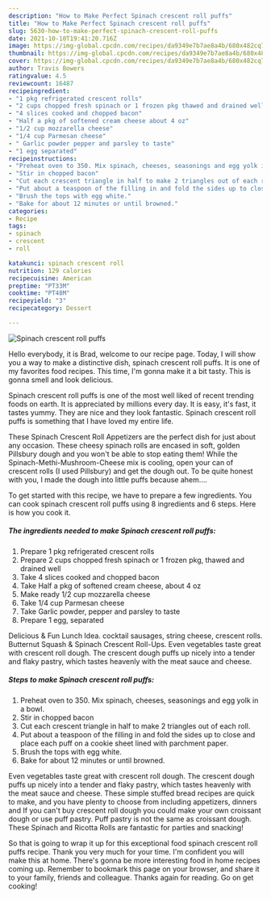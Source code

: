 ```yaml
---
description: "How to Make Perfect Spinach crescent roll puffs"
title: "How to Make Perfect Spinach crescent roll puffs"
slug: 5630-how-to-make-perfect-spinach-crescent-roll-puffs
date: 2021-10-10T19:41:20.716Z
image: https://img-global.cpcdn.com/recipes/da9349e7b7ae8a4b/680x482cq70/spinach-crescent-roll-puffs-recipe-main-photo.jpg
thumbnail: https://img-global.cpcdn.com/recipes/da9349e7b7ae8a4b/680x482cq70/spinach-crescent-roll-puffs-recipe-main-photo.jpg
cover: https://img-global.cpcdn.com/recipes/da9349e7b7ae8a4b/680x482cq70/spinach-crescent-roll-puffs-recipe-main-photo.jpg
author: Travis Bowers
ratingvalue: 4.5
reviewcount: 16487
recipeingredient:
- "1 pkg refrigerated crescent rolls"
- "2 cups chopped fresh spinach or 1 frozen pkg thawed and drained well"
- "4 slices cooked and chopped bacon"
- "Half a pkg of softened cream cheese about 4 oz"
- "1/2 cup mozzarella cheese"
- "1/4 cup Parmesan cheese"
- " Garlic powder pepper and parsley to taste"
- "1 egg separated"
recipeinstructions:
- "Preheat oven to 350. Mix spinach, cheeses, seasonings and egg yolk in a bowl."
- "Stir in chopped bacon"
- "Cut each crescent triangle in half to make 2 triangles out of each roll."
- "Put about a teaspoon of the filling in and fold the sides up to close and place each puff on a cookie sheet lined with parchment paper."
- "Brush the tops with egg white."
- "Bake for about 12 minutes or until browned."
categories:
- Recipe
tags:
- spinach
- crescent
- roll

katakunci: spinach crescent roll 
nutrition: 129 calories
recipecuisine: American
preptime: "PT33M"
cooktime: "PT48M"
recipeyield: "3"
recipecategory: Dessert

---
```



![Spinach crescent roll puffs](https://img-global.cpcdn.com/recipes/da9349e7b7ae8a4b/680x482cq70/spinach-crescent-roll-puffs-recipe-main-photo.jpg)

Hello everybody, it is Brad, welcome to our recipe page. Today, I will show you a way to make a distinctive dish, spinach crescent roll puffs. It is one of my favorites food recipes. This time, I'm gonna make it a bit tasty. This is gonna smell and look delicious.

Spinach crescent roll puffs is one of the most well liked of recent trending foods on earth. It is appreciated by millions every day. It is easy, it's fast, it tastes yummy. They are nice and they look fantastic. Spinach crescent roll puffs is something that I have loved my entire life.

These Spinach Crescent Roll Appetizers are the perfect dish for just about any occasion. These cheesy spinach rolls are encased in soft, golden Pillsbury dough and you won&#39;t be able to stop eating them! While the Spinach-Methi-Mushroom-Cheese mix is cooling, open your can of crescent rolls (I used Pillsbury) and get the dough out. To be quite honest with you, I made the dough into little puffs because ahem….


To get started with this recipe, we have to prepare a few ingredients. You can cook spinach crescent roll puffs using 8 ingredients and 6 steps. Here is how you cook it.

<!--inarticleads1-->

##### The ingredients needed to make Spinach crescent roll puffs:

1. Prepare 1 pkg refrigerated crescent rolls
1. Prepare 2 cups chopped fresh spinach or 1 frozen pkg, thawed and drained well
1. Take 4 slices cooked and chopped bacon
1. Take Half a pkg of softened cream cheese, about 4 oz
1. Make ready 1/2 cup mozzarella cheese
1. Take 1/4 cup Parmesan cheese
1. Take  Garlic powder, pepper and parsley to taste
1. Prepare 1 egg, separated


Delicious &amp; Fun Lunch Idea. cocktail sausages, string cheese, crescent rolls. Butternut Squash &amp; Spinach Crescent Roll-Ups. Even vegetables taste great with crescent roll dough. The crescent dough puffs up nicely into a tender and flaky pastry, which tastes heavenly with the meat sauce and cheese. 

<!--inarticleads2-->

##### Steps to make Spinach crescent roll puffs:

1. Preheat oven to 350. Mix spinach, cheeses, seasonings and egg yolk in a bowl.
1. Stir in chopped bacon
1. Cut each crescent triangle in half to make 2 triangles out of each roll.
1. Put about a teaspoon of the filling in and fold the sides up to close and place each puff on a cookie sheet lined with parchment paper.
1. Brush the tops with egg white.
1. Bake for about 12 minutes or until browned.


Even vegetables taste great with crescent roll dough. The crescent dough puffs up nicely into a tender and flaky pastry, which tastes heavenly with the meat sauce and cheese. These simple stuffed bread recipes are quick to make, and you have plenty to choose from including appetizers, dinners and If you can&#39;t buy crescent roll dough you could make your own croissant dough or use puff pastry. Puff pastry is not the same as croissant dough. These Spinach and Ricotta Rolls are fantastic for parties and snacking! 

So that is going to wrap it up for this exceptional food spinach crescent roll puffs recipe. Thank you very much for your time. I'm confident you will make this at home. There's gonna be more interesting food in home recipes coming up. Remember to bookmark this page on your browser, and share it to your family, friends and colleague. Thanks again for reading. Go on get cooking!
